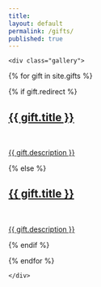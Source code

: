 ```yaml
---
title:
layout: default
permalink: /gifts/
published: true
---
```



<div class="giftContainer">

	<div class="gallery">


  {% for gift in site.gifts %}

  {% if gift.redirect %}
  <div class="giftTile">
          <a href="{{ gift.redirect }}" target="_blank">
          <span>
              <h2>{{ gift.title }}</h2>
              <br/>
              <p>{{ gift.description }}</p>
          </span>
          </a>
  </div>

  {% else %}

  <div class="giftTile">
          <a href="{{ gift.url | prepend: site.baseurl | prepend: site.url }}">
          <span>
              <h2>{{ gift.title }}</h2>
              <br/>
              <p>{{ gift.description }}</p>
          </span>
          </a>
  </div>

  {% endif %}

  {% endfor %}

	</div>

</div>
